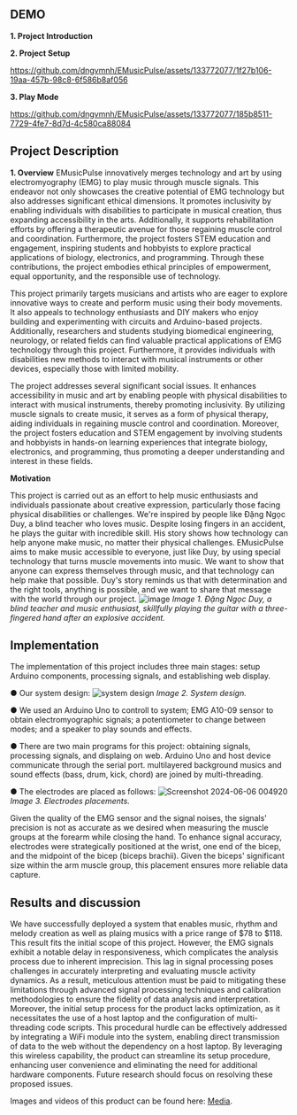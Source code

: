 ## DEMO
**1. Project Introduction**


**2. Project Setup**

https://github.com/dngvmnh/EMusicPulse/assets/133772077/1f27b106-19aa-457b-98c8-6f586b8af056

**3. Play Mode**

https://github.com/dngvmnh/EMusicPulse/assets/133772077/185b8511-7729-4fe7-8d7d-4c580ca88084

## Project Description

**1. Overview**
EMusicPulse innovatively merges technology and art by using electromyography (EMG) to play music through muscle signals. This endeavor not only showcases the creative potential of EMG technology but also addresses significant ethical dimensions. It promotes inclusivity by enabling individuals with disabilities to participate in musical creation, thus expanding accessibility in the arts. Additionally, it supports rehabilitation efforts by offering a therapeutic avenue for those regaining muscle control and coordination. Furthermore, the project fosters STEM education and engagement, inspiring students and hobbyists to explore practical applications of biology, electronics, and programming. Through these contributions, the project embodies ethical principles of empowerment, equal opportunity, and the responsible use of technology.

This project primarily targets musicians and artists who are eager to explore innovative ways to create and perform music using their body movements. It also appeals to technology enthusiasts and DIY makers who enjoy building and experimenting with circuits and Arduino-based projects. Additionally, researchers and students studying biomedical engineering, neurology, or related fields can find valuable practical applications of EMG technology through this project. Furthermore, it provides individuals with disabilities new methods to interact with musical instruments or other devices, especially those with limited mobility.

The project addresses several significant social issues. It enhances accessibility in music and art by enabling people with physical disabilities to interact with musical instruments, thereby promoting inclusivity. By utilizing muscle signals to create music, it serves as a form of physical therapy, aiding individuals in regaining muscle control and coordination. Moreover, the project fosters education and STEM engagement by involving students and hobbyists in hands-on learning experiences that integrate biology, electronics, and programming, thus promoting a deeper understanding and interest in these fields.

**Motivation**

This project is carried out as an effort to help music enthusiasts and individuals passionate about creative expression, particularly those facing physical disabilities or challenges. We're inspired by people like Đặng Ngọc Duy, a blind teacher who loves music. Despite losing fingers in an accident, he plays the guitar with incredible skill. His story shows how technology can help anyone make music, no matter their physical challenges. EMusicPulse aims to make music accessible to everyone, just like Duy, by using special technology that turns muscle movements into music. We want to show that anyone can express themselves through music, and that technology can help make that possible. Duy's story reminds us that with determination and the right tools, anything is possible, and we want to share that message with the world through our project.
![image](https://github.com/dngvmnh/EMusicPulse/assets/133772077/8a96e70f-126a-4bc6-b17f-58bb7a1b06fc)
_Image 1. Đặng Ngọc Duy, a blind teacher and music enthusiast, skillfully playing the guitar with a three-fingered hand after an explosive accident._

## Implementation

The implementation of this project includes three main stages: setup Arduino components, processing signals, and establishing web display.

● Our system design:
![system design](https://github.com/dngvmnh/EMusicPulse/assets/133772077/10853052-1546-47bf-9715-01d42129c3fc)
_Image 2. System design._


● We used an Arduino Uno to controll to system; EMG A10-09 sensor to obtain electromyographic signals; a potentiometer to change between modes; and a speaker to play sounds and effects.

● There are two main programs for this project: obtaining signals, processing signals, and displaing on web. Arduino Uno and host device communicate through the serial port. multilayered background musics and sound effects (bass, drum, kick, chord) are joined by multi-threading. 

●  The electrodes are placed as follows:
![Screenshot 2024-06-06 004920](https://github.com/dngvmnh/EMusicPulse/assets/133772077/a549bb97-cd4d-4d81-8a0e-f9bfc0cd5946)
_Image 3. Electrodes placements._

Given the quality of the EMG sensor and the signal noises, the signals' precision is not as accurate as we desired when measuring the muscle groups at the forearm while closing the hand. To enhance signal accuracy, electrodes were strategically positioned at the wrist, one end of the bicep, and the midpoint of the bicep (biceps brachii). Given the biceps' significant size within the arm muscle group, this placement ensures more reliable data capture.

## Results and discussion

We have successfully deployed a system that enables music, rhythm and melody creation as well as plaing musics with a price range of $78 to $118. This result fits the initial scope of this project. However, the EMG signals exhibit a notable delay in responsiveness, which complicates the analysis process due to inherent imprecision. This lag in signal processing poses challenges in accurately interpreting and evaluating muscle activity dynamics. As a result, meticulous attention must be paid to mitigating these limitations through advanced signal processing techniques and calibration methodologies to ensure the fidelity of data analysis and interpretation. Moreover, the initial setup process for the product lacks optimization, as it necessitates the use of a host laptop and the configuration of multi-threading code scripts. This procedural hurdle can be effectively addressed by integrating a WiFi module into the system, enabling direct transmission of data to the web without the dependency on a host laptop. By leveraging this wireless capability, the product can streamline its setup procedure, enhancing user convenience and eliminating the need for additional hardware components. Future research should focus on resolving these proposed issues.

Images and videos of this product can be found here: [Media](https://github.com/dngvmnh/EMusicPulse/tree/main/Media).

